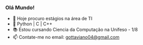 ### Olá Mundo! 

- 🔭 Hoje procuro estágios na área de TI
- 🌱 Python | C | C++
- 📚 Estou cursando Ciencia da Computação na Unifeso - 1/8
- 📫 Contate-me no email: gottaviano04@gmail.com
